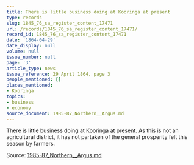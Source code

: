 ```yaml
---
title: There is little business doing at Kooringa at present
type: records
slug: 1845_76_sa_register_content_17471
url: /records/1845_76_sa_register_content_17471/
record_id: 1845_76_sa_register_content_17471
date: '1864-04-29'
date_display: null
volume: null
issue_number: null
page: '3'
article_type: news
issue_reference: 29 April 1864, page 3
people_mentioned: []
places_mentioned:
- Kooringa
topics:
- business
- economy
source_document: 1985-87_Northern__Argus.md
---
```


There is little business doing at Kooringa at present.  As this is not an agricultural district, it has not partaken of the general prosperity felt this season by farmers.

Source: [1985-87_Northern__Argus.md](/downloads/markdown/1985-87_Northern__Argus.md)
